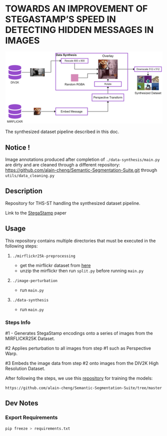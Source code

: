# TOWARDS AN IMPROVEMENT OF STEGASTAMP’S SPEED IN DETECTING HIDDEN MESSAGES IN IMAGES

![pipeline](/docs/Images/synthesis-pipeline.png)

The synthesized dataset pipeline described in this doc.

## Notice !

Image annotations produced after completion of `./data-synthesis/main.py` are dirty and are cleaned through a different repository: https://github.com/alain-cheng/Semantic-Segmentation-Suite.git through `utils/data_cleaning.py`


## Description

Repository for THS-ST handling the synthesized dataset pipeline.

Link to the [StegaStamp](https://arxiv.org/abs/1904.05343) paper

## Usage

This repository contains multiple directories that must be executed in the following steps:

1. `./mirflickr25k-preprocessing`

    - get the mirflickr dataset from [here](https://press.liacs.nl/mirflickr/mirdownload.html)
    - unzip the mirflickr then run `split.py` before running `main.py`

2. `./image-perturbation`

    - run `main.py`

3. `./data-synthesis`

    - run `main.py`

### Steps Info

#1 - Generates StegaStamp encodings onto a series of images from the MIRFLICKR25K Dataset.

#2 Applies perturbation to all images from step #1 such as Perspective Warp.

#3 Embeds the image data from step #2 onto images from the DIV2K High Resolution Dataset.

After following the steps, we use this [repository](https://github.com/alain-cheng/Semantic-Segmentation-Suite/tree/master) for training the models:

    https://github.com/alain-cheng/Semantic-Segmentation-Suite/tree/master

## Dev Notes

### Export Requirements

```sh
pip freeze > requirements.txt
```